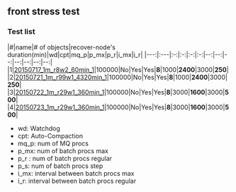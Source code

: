 ## front stress test
### Test list

|#|name|# of objects|recover-node's duration(min)|wd|cpt|mq_p|p_mx|p_r|i_mx|i_r|
|---:|:---|:-:|:-:|:-:|:-:|--:|--:|--:|--:|--:|--:|--:|  
|1|[20150717_1m_r8w2_60min_1](20150717_1m_r8w2_60min_1)|100000|No|Yes|Yes|**8**|1000|**2400**|3000|**250**|
|2|[20150721_1m_r99w1_4320min_1](20150721_1m_r99w1_4320min_1)|100000|No|Yes|Yes|**8**|1000|**2400**|3000|**250**|
|3|[20150722_1m_r29w1_360min_1](20150722_1m_r29w1_360min_1)|100000|No|Yes|Yes|**8**|3000|**1600**|3000|**500**|
|4|[20150723_1m_r29w1_360min_1](20150723_1m_r29w1_360min_1)|100000|No|Yes|Yes|**8**|3000|**1600**|3000|**500**|

- wd: Watchdog
- cpt: Auto-Compaction
- mq_p: num of MQ procs
- p_mx: num of batch procs max
- p_r : num of batch procs regular
- p_s: num of batch procs step
- i_mx: interval between batch procs max
- i_r: interval between batch procs regular
